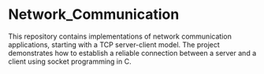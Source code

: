 # Network_Communication
This repository contains implementations of network communication applications, starting with a TCP server-client model. The project demonstrates how to establish a reliable connection between a server and a client using socket programming in C.
